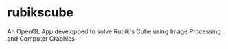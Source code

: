 # rubikscube
An OpenGL App developped to solve Rubik's Cube using Image Processing and Computer Graphics
